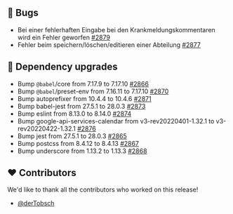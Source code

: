 ## 🐞 Bugs

- Bei einer fehlerhaften Eingabe bei den Krankmeldungskommentaren wird ein Fehler geworfen [#2879](https://github.com/urlaubsverwaltung/urlaubsverwaltung/issues/2879)
- Fehler beim speichern/löschen/editieren einer Abteilung [#2877](https://github.com/urlaubsverwaltung/urlaubsverwaltung/issues/2877)

## 🔨 Dependency upgrades

- Bump `@babel`/core from 7.17.9 to 7.17.10 [#2866](https://github.com/urlaubsverwaltung/urlaubsverwaltung/pull/2866)
- Bump `@babel`/preset-env from 7.16.11 to 7.17.10 [#2870](https://github.com/urlaubsverwaltung/urlaubsverwaltung/pull/2870)
- Bump autoprefixer from 10.4.4 to 10.4.6 [#2871](https://github.com/urlaubsverwaltung/urlaubsverwaltung/pull/2871)
- Bump babel-jest from 27.5.1 to 28.0.3 [#2873](https://github.com/urlaubsverwaltung/urlaubsverwaltung/pull/2873)
- Bump eslint from 8.13.0 to 8.14.0 [#2874](https://github.com/urlaubsverwaltung/urlaubsverwaltung/pull/2874)
- Bump google-api-services-calendar from v3-rev20220401-1.32.1 to v3-rev20220422-1.32.1 [#2876](https://github.com/urlaubsverwaltung/urlaubsverwaltung/pull/2876)
- Bump jest from 27.5.1 to 28.0.3 [#2865](https://github.com/urlaubsverwaltung/urlaubsverwaltung/pull/2865)
- Bump postcss from 8.4.12 to 8.4.13 [#2867](https://github.com/urlaubsverwaltung/urlaubsverwaltung/pull/2867)
- Bump underscore from 1.13.2 to 1.13.3 [#2868](https://github.com/urlaubsverwaltung/urlaubsverwaltung/pull/2868)

## ❤️ Contributors

We'd like to thank all the contributors who worked on this release!

- [@derTobsch](https://github.com/derTobsch)
